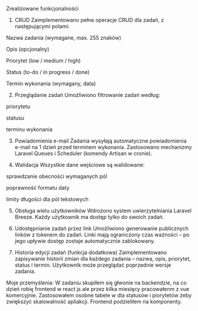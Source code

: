 Zrealizowane funkcjonalności
1. CRUD
Zaimplementowano pełne operacje CRUD dla zadań, z następującymi polami:

Nazwa zadania (wymagane, max. 255 znaków)

Opis (opcjonalny)

Priorytet (low / medium / high)

Status (to-do / in progress / done)

Termin wykonania (wymagany, data)

2. Przeglądanie zadań
Umożliwiono filtrowanie zadań według:

priorytetu

statusu

terminu wykonania

3. Powiadomienia e-mail
Zadania wysyłają automatyczne powiadomienia e-mail na 1 dzień przed terminem wykonania.
Zastosowano mechanizmy Laravel Queues i Scheduler (komendy Artisan w cronie).

4. Walidacja
Wszystkie dane wejściowe są walidowane:

sprawdzanie obecności wymaganych pól

poprawność formatu daty

limity długości dla pól tekstowych

5. Obsługa wielu użytkowników
Wdrożono system uwierzytelniania Laravel Breeze.
Każdy użytkownik ma dostęp tylko do swoich zadań.

6. Udostępnianie zadań przez link
Umożliwiono generowanie publicznych linków z tokenem do zadań.
Linki mają ograniczony czas ważności – po jego upływie dostęp zostaje automatycznie zablokowany.

7. Historia edycji zadań (funkcja dodatkowa)
Zaimplementowano zapisywanie historii zmian dla każdego zadania – nazwa, opis, priorytet, status i termin.
Użytkownik może przeglądać poprzednie wersje zadania.

Moje przemyślenia:
W zadaniu skupiłem się głwonie na backendzie, na co dzień robię frontend w react js ale przez kilka miesięcy pracowałenm z vue komercyjnie.
Zastosowałem osobne tabele w dla statusów i piorytetów żeby zwiększyć skalowalność apliakcji. Frontend podzieliłem na komponenty.
